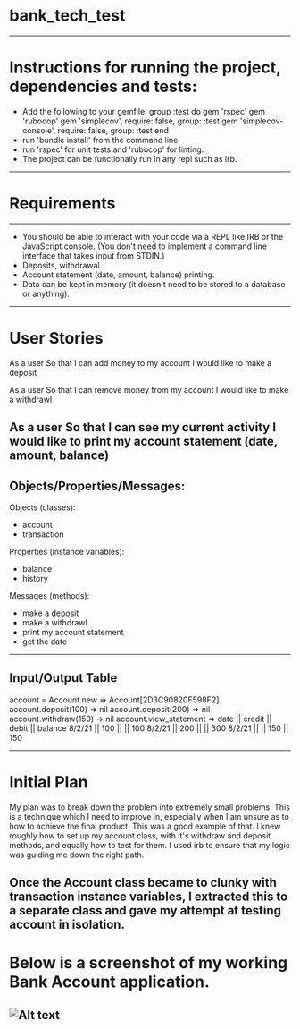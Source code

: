 # bank_tech_test
--------------
# Instructions for running the project, dependencies and tests:
- Add the following to your gemfile:
    group :test do
    gem 'rspec'
    gem 'rubocop'
    gem 'simplecov', require: false, group: :test
    gem 'simplecov-console', require: false, group: :test
    end
- run 'bundle install' from the command line
- run 'rspec' for unit tests and 'rubocop' for linting.
- The project can be functionally run in any repl such as irb.
--------------
# Requirements
--------------
- You should be able to interact with your code via a REPL like IRB or the JavaScript console. (You don't need to implement a command line interface that takes input from STDIN.)
- Deposits, withdrawal.
- Account statement (date, amount, balance) printing.
- Data can be kept in memory (it doesn't need to be stored to a database or anything).
--------------
# User Stories
As a user
So that I can add money to my account
I would like to make a deposit

As a user
So that I can remove money from my account
I would like to make a withdrawl

As a user
So that I can see my current activity
I would like to print my account statement (date, amount, balance)
--------------
Objects/Properties/Messages:
--------------
Objects (classes):
- account
- transaction

Properties (instance variables):
- balance
- history

Messages (methods):
- make a deposit
- make a withdrawl
- print my account statement
- get the date

--------------
Input/Output Table
--------------

account = Account.new
=> Account[2D3C90820F598F2]
account.deposit(100)
=> nil
account.deposit(200)
=> nil
account.withdraw(150)
-> nil
account.view_statement
=> date || credit || debit || balance
8/2/21  ||  100   ||       ||   100
8/2/21  ||  200   ||       ||   300
8/2/21  ||        ||  150  ||   150

-------------------
# Initial Plan

My plan was to break down the problem into extremely small problems. This is a technique which I need to improve in, especially when I am unsure as to how to achieve the final product. This was a good example of that. I knew roughly how to set up my account class, with it's 
withdraw and deposit methods, and equally how to test for them. I used irb to ensure that my logic was guiding me down the right path.

Once the Account class became to clunky with transaction instance variables, I extracted this to a separate class and gave my attempt at testing account in isolation.
--------------------
# Below is a screenshot of my working Bank Account application. 

![Alt text](desktop/makers/week_10/bank_app_ss.jpg?raw=true "Bank App")
--------------------
